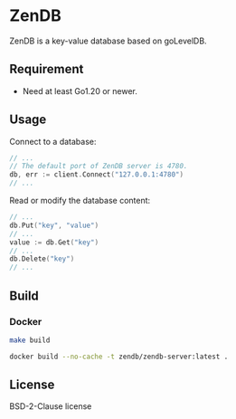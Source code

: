 # ZenDB

ZenDB is a key-value database based on goLevelDB.

## Requirement

- Need at least Go1.20 or newer.

## Usage

Connect to a database:

```go
// ...
// The default port of ZenDB server is 4780.
db, err := client.Connect("127.0.0.1:4780")
// ...
```

Read or modify the database content:

```go
// ...
db.Put("key", "value")
// ...
value := db.Get("key")
// ...
db.Delete("key")
// ...
```

## Build

### Docker

```sh
make build
```

```sh
docker build --no-cache -t zendb/zendb-server:latest .
```

## License

BSD-2-Clause license
